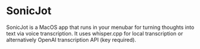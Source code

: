 # SonicJot

SonicJot is a MacOS app that runs in your menubar for turning thoughts into text via voice transcription. It uses whisper.cpp for local transcription or alternatively OpenAI transcription API (key required).

